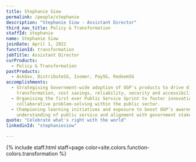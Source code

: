 ```yaml
---
title: Stephanie Siow
permalink: /people/stephanie
description: "Stephanie Siow - Assistant Director"
third_nav_title: Policy & Transformation
staffId: stephanie
name: Stephanie Siow
joinDate: April 1, 2022
functionId: transformation
jobTitle: Assistant Director
curProducts:
  - Policy & Transformation
pastProducts:
  - AskGov, DistributeSG, Isomer, PaySG, RedeemSG
accomplishments:
  - Strategising Government-wide adoption of OGP's products to drive digital 
    transformation, cost savings, reliability, security and accessibility.
  - Organising the first ever Public Service Sprint to foster innovation and 
    collaborative problem-solving within the public sector.
  - Championing learning initiatives and exposure to boost OGP’s awareness and 
    understanding of public service and alignment with government stakeholders.
quote: "Celebrate what's right with the world"
linkedinId: "stephaniesiow"

---
```


{% include staff.html staff=page color=site.colors.function-colors.transformation %}
